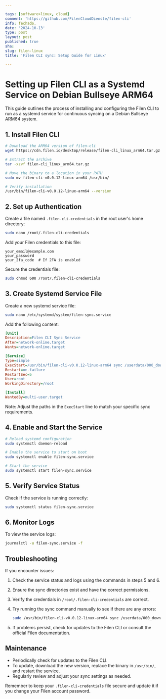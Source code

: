 ```yaml
---

tags: [software>linux, cloud]
comment: 'https://github.com/FilenCloudDienste/filen-cli'
info: fechado.
date: '2024-10-13'
type: post
layout: post
published: true
sha: 
slug: filen-linux
title: 'Filen CLI sync: Setup Guide for Linux'

---
```

# Setting up Filen CLI as a Systemd Service on Debian Bullseye ARM64

This guide outlines the process of installing and configuring the Filen CLI to run as a systemd service for continuous syncing on a Debian Bullseye ARM64 system.

## 1. Install Filen CLI

```bash
# Download the ARM64 version of filen-cli
wget https://cdn.filen.io/desktop/release/filen-cli_linux_arm64.tar.gz

# Extract the archive
tar -xzvf filen-cli_linux_arm64.tar.gz

# Move the binary to a location in your PATH
sudo mv filen-cli-v0.0.12-linux-arm64 /usr/bin/

# Verify installation
/usr/bin/filen-cli-v0.0.12-linux-arm64 --version
```

## 2. Set up Authentication

Create a file named `.filen-cli-credentials` in the root user's home directory:

```bash
sudo nano /root/.filen-cli-credentials
```

Add your Filen credentials to this file:

```
your_email@example.com
your_password
your_2fa_code  # If 2FA is enabled
```

Secure the credentials file:

```bash
sudo chmod 600 /root/.filen-cli-credentials
```

## 3. Create Systemd Service File

Create a new systemd service file:

```bash
sudo nano /etc/systemd/system/filen-sync.service
```

Add the following content:

```ini
[Unit]
Description=Filen CLI Sync Service
After=network-online.target
Wants=network-online.target

[Service]
Type=simple
ExecStart=/usr/bin/filen-cli-v0.0.12-linux-arm64 sync /userdata/000_download/share/:twoWay:/999_SHARED --continuous
Restart=on-failure
RestartSec=5
User=root
WorkingDirectory=/root

[Install]
WantedBy=multi-user.target
```

Note: Adjust the paths in the `ExecStart` line to match your specific sync requirements.

## 4. Enable and Start the Service

```bash
# Reload systemd configuration
sudo systemctl daemon-reload

# Enable the service to start on boot
sudo systemctl enable filen-sync.service

# Start the service
sudo systemctl start filen-sync.service
```

## 5. Verify Service Status

Check if the service is running correctly:

```bash
sudo systemctl status filen-sync.service
```

## 6. Monitor Logs

To view the service logs:

```bash
journalctl -u filen-sync.service -f
```

## Troubleshooting

If you encounter issues:

1. Check the service status and logs using the commands in steps 5 and 6.
2. Ensure the sync directories exist and have the correct permissions.
3. Verify the credentials in `/root/.filen-cli-credentials` are correct.
4. Try running the sync command manually to see if there are any errors:

   ```bash
   sudo /usr/bin/filen-cli-v0.0.12-linux-arm64 sync /userdata/000_download/share/:twoWay:/999_SHARED
   ```

5. If problems persist, check for updates to the Filen CLI or consult the official Filen documentation.

## Maintenance

- Periodically check for updates to the Filen CLI.
- To update, download the new version, replace the binary in `/usr/bin/`, and restart the service.
- Regularly review and adjust your sync settings as needed.

Remember to keep your `.filen-cli-credentials` file secure and update it if you change your Filen account password.
